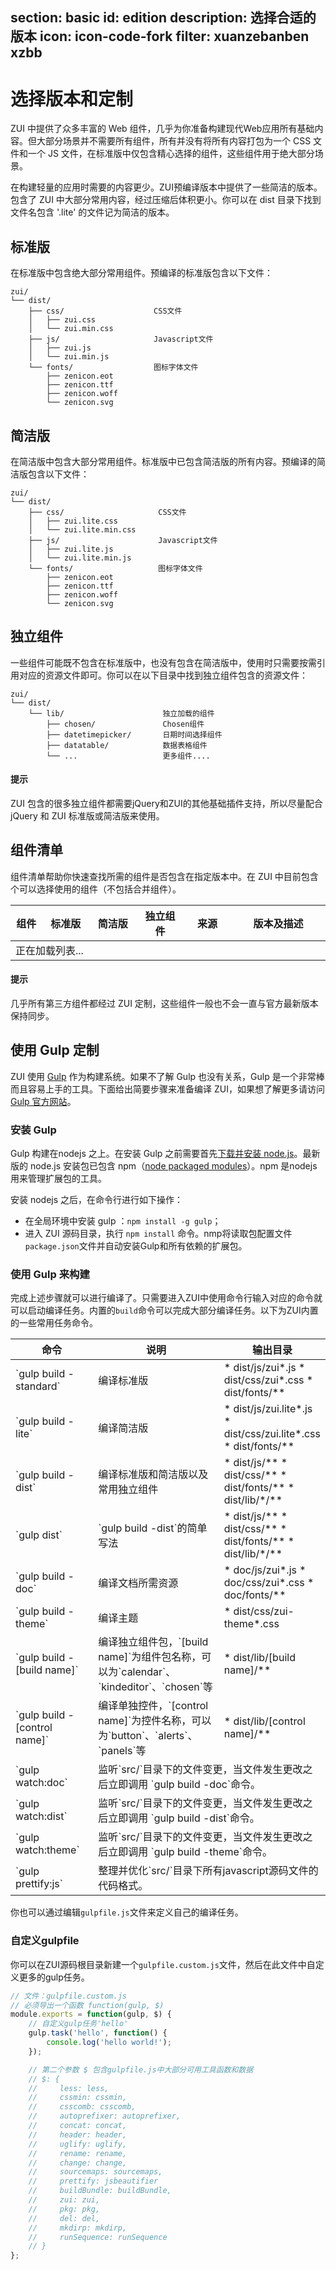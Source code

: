 ﻿section: basic
id: edition
description: 选择合适的版本
icon: icon-code-fork
filter: xuanzebanben xzbb
---

# 选择版本和定制

ZUI 中提供了众多丰富的 Web 组件，几乎为你准备构建现代Web应用所有基础内容。但大部分场景并不需要所有组件，所有并没有将所有内容打包为一个 CSS 文件和一个 JS 文件，在标准版中仅包含精心选择的组件，这些组件用于绝大部分场景。

在构建轻量的应用时需要的内容更少。ZUI预编译版本中提供了一些简洁的版本。包含了 ZUI 中大部分常用内容，经过压缩后体积更小。你可以在 dist 目录下找到文件名包含 '.lite' 的文件记为简洁的版本。

## 标准版

在标准版中包含绝大部分常用组件。预编译的标准版包含以下文件：

```
zui/
└── dist/
    ├── css/                    CSS文件
    │   ├── zui.css
    │   └── zui.min.css
    ├── js/                     Javascript文件
    │   ├── zui.js
    │   └── zui.min.js
    └── fonts/                  图标字体文件
        ├── zenicon.eot
        ├── zenicon.ttf
        ├── zenicon.woff
        └── zenicon.svg
```

## 简洁版

在简洁版中包含大部分常用组件。标准版中已包含简洁版的所有内容。预编译的简洁版包含以下文件：

```
zui/
└── dist/
    ├── css/                     CSS文件
    │   ├── zui.lite.css
    │   └── zui.lite.min.css
    ├── js/                      Javascript文件
    │   ├── zui.lite.js
    │   └── zui.lite.min.js
    └── fonts/                   图标字体文件
        ├── zenicon.eot
        ├── zenicon.ttf
        ├── zenicon.woff
        └── zenicon.svg
```

## 独立组件

一些组件可能既不包含在标准版中，也没有包含在简洁版中，使用时只需要按需引用对应的资源文件即可。你可以在以下目录中找到独立组件包含的资源文件：

```
zui/
└── dist/
    └── lib/                      独立加载的组件
        ├── chosen/               Chosen组件
        ├── datetimepicker/       日期时间选择组件
        ├── datatable/            数据表格组件
        └── ...                   更多组件....
```

<div class="alert alert-warning-inverse">
  <h4>提示</h4>
  <p>ZUI 包含的很多独立组件都需要jQuery和ZUI的其他基础插件支持，所以尽量配合 jQuery 和 ZUI 标准版或简洁版来使用。</p>
</div>

## 组件清单

组件清单帮助你快速查找所需的组件是否包含在指定版本中。在 ZUI 中目前包含 <span class="components-count"></span> 个可以选择使用的组件（不包括合并组件）。

<table class="table table-bordered" id="buildTable">
  <thead>
    <tr>
      <th data-width="auto">组件</th>
      <th data-width="10%" style="width: 15%" class="text-center">标准版</th>
      <th data-width="10%" style="width: 15%" class="text-center">简洁版</th>
      <th data-width="10%" style="width: 15%" class="text-center">独立组件</th>
      <th data-width="15%" style="width: 15%" class="text-center">来源</th>
      <th data-width="30%" style="width: 30%" class="text-center">版本及描述</th>
    </tr>
  </thead>
  <tbody>
    <tr>
      <td colspan="5" class="text-muted">正在加载列表...</td>
    </tr>
  </tbody>
</table>

<div class="alert alert-primary-inverse">
  <h4>提示</h4>
  <p>几乎所有第三方组件都经过 ZUI 定制，这些组件一般也不会一直与官方最新版本保持同步。</p>
</div>

## 使用 Gulp 定制

ZUI 使用 [Gulp](http://gulpjs.com/) 作为构建系统。如果不了解 Gulp 也没有关系，Gulp 是一个非常棒而且容易上手的工具。下面给出简要步骤来准备编译 ZUI，如果想了解更多请访问 [Gulp 官方网站](http://gulpjs.com/)。

### 安装 Gulp

Gulp 构建在nodejs 之上。在安装 Gulp 之前需要首先[下载并安装 node.js](http://nodejs.org/download/)。最新版的 node.js 安装包已包含 npm（[node packaged modules](http://npmjs.org/)）。npm 是nodejs用来管理扩展包的工具。

安装 nodejs 之后，在命令行进行如下操作：

*   在全局环境中安装 gulp ：`npm install -g gulp`；
*   进入 ZUI 源码目录，执行 `npm install` 命令。nmp将读取包配置文件`package.json`文件并自动安装Gulp和所有依赖的扩展包。

### 使用 Gulp 来构建

完成上述步骤就可以进行编译了。只需要进入ZUI中使用命令行输入对应的命令就可以启动编译任务。内置的`build`命令可以完成大部分编译任务。以下为ZUI内置的一些常用任务命令。

<table class="table table-bordered">
  <thead>
    <tr>
      <th style="width: 200px">命令</th>
      <th style="width: 40%">说明</th>
      <th>输出目录</th>
    </tr>
  </thead>
  <tbody>
    <tr>
      <td>`gulp build -standard`</td>
      <td>编译标准版</td>
      <td>*   dist/js/zui*.js
*   dist/css/zui*.css
*   dist/fonts/**</td>
    </tr>
    <tr>
      <td>`gulp build -lite`</td>
      <td>编译简洁版</td>
      <td>*   dist/js/zui.lite*.js
*   dist/css/zui.lite*.css
*   dist/fonts/**</td>
    </tr>
    <tr>
      <td>`gulp build -dist`</td>
      <td>编译标准版和简洁版以及常用独立组件</td>
      <td>*   dist/js/**
*   dist/css/**
*   dist/fonts/**
*   dist/lib/*/**</td>
    </tr>
    <tr>
      <td>`gulp dist`</td>
      <td>`gulp build -dist`的简单写法</td>
      <td>*   dist/js/**
*   dist/css/**
*   dist/fonts/**
*   dist/lib/*/**</td>
    </tr>
    <tr>
      <td>`gulp build -doc`</td>
      <td>编译文档所需资源</td>
      <td>*   doc/js/zui*.js
*   doc/css/zui*.css
*   doc/fonts/**</td>
    </tr>
    <tr>
      <td>`gulp build -theme`</td>
      <td>编译主题</td>
      <td>*   dist/css/zui-theme*.css</td>
    </tr>
    <tr>
      <td>`gulp build -[build name]`</td>
      <td>编译独立组件包，`[build name]`为组件包名称，可以为`calendar`、`kindeditor`、`chosen`等</td>
      <td>*   dist/lib/[build name]/**</td>
    </tr>
    <tr>
      <td>`gulp build -[control name]`</td>
      <td>编译单独控件，`[control name]`为控件名称，可以为`button`、`alerts`、`panels`等</td>
      <td>*   dist/lib/[control name]/**</td>
    </tr>
    <tr>
      <td>`gulp watch:doc`</td>
      <td colspan="2">监听`src/`目录下的文件变更，当文件发生更改之后立即调用 `gulp build -doc`命令。</td>
    </tr>
    <tr>
      <td>`gulp watch:dist`</td>
      <td colspan="2">监听`src/`目录下的文件变更，当文件发生更改之后立即调用 `gulp build -dist`命令。</td>
    </tr>
    <tr>
      <td>`gulp watch:theme`</td>
      <td colspan="2">监听`src/`目录下的文件变更，当文件发生更改之后立即调用 `gulp build -theme`命令。</td>
    </tr>
    <tr>
      <td>`gulp prettify:js`</td>
      <td colspan="2">整理并优化`src/`目录下所有javascript源码文件的代码格式。</td>
    </tr>
  </tbody>
</table>

你也可以通过编辑`gulpfile.js`文件来定义自己的编译任务。

### 自定义gulpfile

你可以在ZUI源码根目录新建一个`gulpfile.custom.js`文件，然后在此文件中自定义更多的gulp任务。

```javascript
// 文件：gulpfile.custom.js
// 必须导出一个函数 function(gulp, $)
module.exports = function(gulp, $) {
    // 自定义gulp任务'hello'
    gulp.task('hello', function() {
        console.log('hello world!');
    });

    // 第二个参数 $ 包含gulpfile.js中大部分可用工具函数和数据
    // $: {
    //     less: less,
    //     cssmin: cssmin,
    //     csscomb: csscomb,
    //     autoprefixer: autoprefixer,
    //     concat: concat,
    //     header: header,
    //     uglify: uglify,
    //     rename: rename,
    //     change: change,
    //     sourcemaps: sourcemaps,
    //     prettify: jsbeautifier
    //     buildBundle: buildBundle,
    //     zui: zui,
    //     pkg: pkg,
    //     del: del,
    //     mkdirp: mkdirp,
    //     runSequence: runSequence
    // }
};
```

<script>
function afterPageLoad() {
    if($.doc) {
        $.doc.displayPkgLibTable($('#buildTable'));
    }
}
</script>
